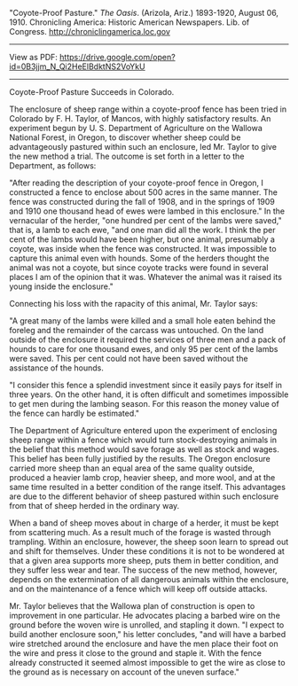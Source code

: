 "Coyote-Proof Pasture." *The Oasis*. (Arizola, Ariz.) 1893-1920, August 06, 1910. Chronicling America: Historic American Newspapers. Lib. of Congress. http://chroniclingamerica.loc.gov

***
View as PDF: https://drive.google.com/open?id=0B3jjm_N_Qi2HeElBdktNS2VoYkU
***
Coyote-Proof Pasture Succeeds in Colorado.

The enclosure of sheep range within a coyote-proof fence has been tried in Colorado by F. H. Taylor, of Mancos, with highly satisfactory results. An experiment begun by U. S. Department of Agriculture on the Wallowa National Forest, in Oregon, to discover whether sheep could be advantageously pastured within such an enclosure, led Mr. Taylor to give the new method a trial. The outcome is set forth in a letter to the Department, as follows:

"After reading the description of your coyote-proof fence in Oregon, I constructed a fence to enclose about 500 acres in the same manner. The fence was constructed during the fall of 1908, and in the springs of 1909 and 1910 one thousand head of ewes were lambed in this enclosure." In the vernacular of the herder, "one hundred per cent of the lambs were saved," that is, a lamb to each ewe, "and one man did all the work. I think the per cent of the lambs would have been higher, but one animal, presumably a coyote, was inside when the fence was constructed. It was impossible to capture this animal even with hounds. Some of the herders thought the animal was not a coyote, but since coyote tracks were found in several places I am of the opinion that it was. Whatever the animal was it raised its young inside the enclosure."

Connecting his loss with the rapacity of this animal, Mr. Taylor says:

"A great many of the lambs were killed and a small hole eaten behind the foreleg and the remainder of the carcass was untouched. On the land outside of the enclosure it required the services of three men and a pack of hounds to care for one thousand ewes, and only 95 per cent of the lambs were saved. This per cent could not have been saved without the assistance of the hounds.

"I consider this fence a splendid investment since it easily pays for itself in three years. On the other hand, it is often difficult and sometimes impossible to get men during the lambing season. For this reason the money value of the fence can hardly be estimated."

The Department of Agriculture entered upon the experiment of enclosing sheep range within a fence which would turn stock-destroying animals in the belief that this method would save forage as well as stock and wages. This belief has been fully justified by the results. The Oregon enclosure carried more sheep than an equal area of the same quality outside, produced a heavier lamb crop, heavier sheep, and more wool, and at the same time resulted in a better condition of the range itself. This advantages are due to the different behavior of sheep pastured within such enclosure from that of sheep herded in the ordinary way.

When a band of sheep moves about in charge of a herder, it must be kept from scattering much. As a result much of the forage is wasted through trampling. Within an enclosure, however, the sheep soon learn to spread out and shift for themselves. Under these conditions it is not to be wondered at that a given area supports more sheep, puts them in better condition, and they suffer less wear and tear. The success of the new method, however, depends on the extermination of all dangerous animals within the enclosure, and on the maintenance of a fence which will keep off outside attacks.

Mr. Taylor believes that the Wallowa plan of construction is open to improvement in one particular. He advocates placing a barbed wire on the ground before the woven wire is unrolled, and stapling it down. "I expect to build another enclosure soon," his letter concludes, "and will have a barbed wire stretched around the enclosure and have the men place their foot on the wire and press it close to the ground and staple it. With the fence already constructed it seemed almost impossible to get the wire as close to the ground as is necessary on account of the uneven surface."
